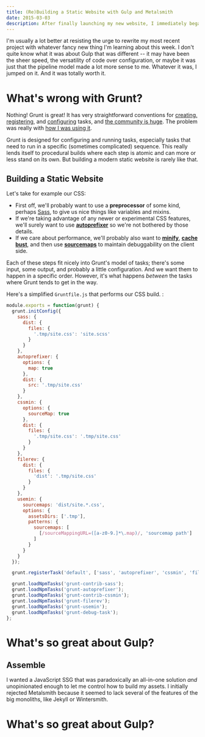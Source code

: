 ```yaml
---
title: (Re)Building a Static Website with Gulp and Metalsmith
date: 2015-03-03
description: After finally launching my new website, I immediately began ripping out my build system and static site generator in favor of a pipelined approach.
---
```


<p class="lead">I'm usually a lot better at resisting the urge to rewrite my most recent project with whatever fancy new thing I'm learning about this week. I don't quite know what it was about Gulp that was different -- it may have been the sheer speed, the versatility of code over configuration, or maybe it was just that the pipeline model made a lot more sense to me. Whatever it was, I jumped on it. And it was totally worth it.</p>

# What's wrong with Grunt?

Nothing! Grunt is great! It has very straightforward conventions for [creating, registering](http://gruntjs.com/creating-tasks), and [configuring](http://gruntjs.com/configuring-tasks) tasks, and [the community is huge](http://gruntjs.com/plugins). The problem was really with [how I was using it](https://github.com/doingweb/chrisdoingweb.com/blob/54bc6ca8613cb1bbeda0c61b9181835475db9541/Gruntfile.js).

Grunt is designed for configuring and running tasks, especially tasks that need to run in a specific (sometimes complicated) sequence. This really lends itself to procedural builds where each step is atomic and can more or less stand on its own. But building a modern static website is rarely like that.

## Building a Static Website

Let's take for example our CSS:

 * First off, we'll probably want to use a **preprocessor** of some kind, perhaps [Sass](http://sass-lang.com/), to give us nice things like variables and mixins.
 * If we're taking advantage of any newer or experimental CSS features, we'll surely want to use [**autoprefixer**](https://github.com/postcss/autoprefixer) so we're not bothered by those details.
 * If we care about performance, we'll probably also want to [**minify**](https://developers.google.com/speed/docs/insights/MinifyResources), [**cache bust**](https://developers.google.com/web/fundamentals/performance/optimizing-content-efficiency/http-caching#invalidating-and-updating-cached-responses), and then use [**sourcemaps**](https://developer.chrome.com/devtools/docs/css-preprocessors) to maintain debuggability on the client side.

Each of these steps fit nicely into Grunt's model of tasks; there's some input, some output, and probably a little configuration. And we want them to happen in a specific order. However, it's what happens *between* the tasks where Grunt tends to get in the way.

Here's a simplified `Gruntfile.js` that performs our CSS build. :

```js
module.exports = function(grunt) {
  grunt.initConfig({
    sass: {
      dist: {
        files: {
          '.tmp/site.css': 'site.scss'
        }
      }
    },
    autoprefixer: {
      options: {
        map: true
      },
      dist: {
        src: '.tmp/site.css'
      }
    },
    cssmin: {
      options: {
        sourceMap: true
      },
      dist: {
        files: {
          '.tmp/site.css': '.tmp/site.css'
        }
      }
    },
    filerev: {
      dist: {
        files: {
          'dist': '.tmp/site.css'
        }
      }
    },
    usemin: {
      sourcemaps: 'dist/site.*.css',
      options: {
        assetsDirs: ['.tmp'],
        patterns: {
          sourcemaps: [
            [/sourceMappingURL=([a-z0-9.]*\.map)/, 'sourcemap path']
          ]
        }
      }
    }
  });

  grunt.registerTask('default', ['sass', 'autoprefixer', 'cssmin', 'filerev', 'usemin']);

  grunt.loadNpmTasks('grunt-contrib-sass');
  grunt.loadNpmTasks('grunt-autoprefixer');
  grunt.loadNpmTasks('grunt-contrib-cssmin');
  grunt.loadNpmTasks('grunt-filerev');
  grunt.loadNpmTasks('grunt-usemin');
  grunt.loadNpmTasks('grunt-debug-task');
};

```

# What's so great about Gulp?

## Assemble

I wanted a JavaScript SSG that was paradoxically an all-in-one solution *and* unopinionated enough to let me control how to build my assets. I initially rejected Metalsmith because it seemed to lack several of the features of the big monoliths, like Jekyll or Wintersmith.

# What's so great about Gulp?
